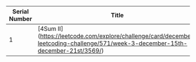 Serial Number | Title | Solution
--- | --- | --- 
1 | [4Sum II] (https://leetcode.com/explore/challenge/card/december-leetcoding-challenge/571/week-3-december-15th-december-21st/3569/) | https://github.com/DeepakRanjan/Leetcode/blob/main/4Sum%20II

